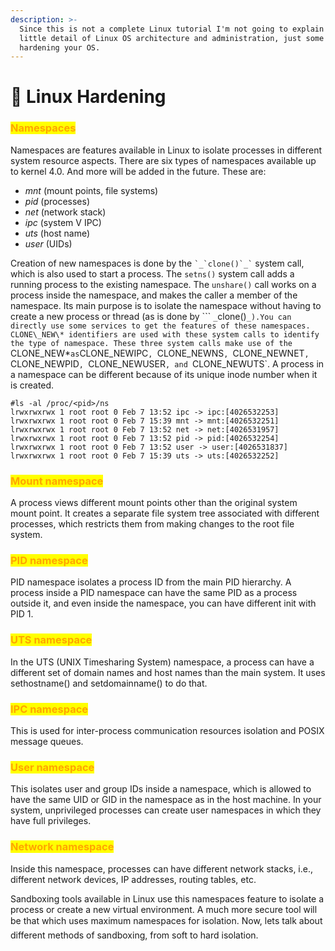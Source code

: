 ```yaml
---
description: >-
  Since this is not a complete Linux tutorial I'm not going to explain every
  little detail of Linux OS architecture and administration, just some tips for
  hardening your OS.
---
```


# 🔧 Linux Hardening

### <mark style="color:orange;">Namespaces</mark>

Namespaces are features available in Linux to isolate processes in different system resource aspects. There are six types of namespaces available up to kernel 4.0. And more will be added in the future. These are:

* _mnt_ (mount points, file systems)
* _pid_ (processes)
* _net_ (network stack)
* _ipc_ (system V IPC)
* _uts_ (host name)
* _user_ (UIDs)

Creation of new namespaces is done by the ``` `_`clone()`_` ``` system call, which is also used to start a process. The `setns()` system call adds a running process to the existing namespace. The `unshare()` call works on a process inside the namespace, and makes the caller a member of the namespace. Its main purpose is to isolate the namespace without having to create a new process or thread (as is done by ``` `_`clone()`_).You can directly use some services to get the features of these namespaces. CLONE\_NEW\* identifiers are used with these system calls to identify the type of namespace. These three system calls make use of the `CLONE_NEW*` as `CLONE_NEWIPC`, `CLONE_NEWNS`, `CLONE_NEWNET`, `CLONE_NEWPID`, `CLONE_NEWUSER`, and `CLONE_NEWUTS`. A process in a namespace can be different because of its unique inode number when it is created.

```
#ls -al /proc/<pid>/ns
lrwxrwxrwx 1 root root 0 Feb 7 13:52 ipc -> ipc:[4026532253]
lrwxrwxrwx 1 root root 0 Feb 7 15:39 mnt -> mnt:[4026532251]
lrwxrwxrwx 1 root root 0 Feb 7 13:52 net -> net:[4026531957]
lrwxrwxrwx 1 root root 0 Feb 7 13:52 pid -> pid:[4026532254]
lrwxrwxrwx 1 root root 0 Feb 7 13:52 user -> user:[4026531837]
lrwxrwxrwx 1 root root 0 Feb 7 15:39 uts -> uts:[4026532252]
```

### <mark style="color:orange;">Mount namespace</mark>

A process views different mount points other than the original system mount point. It creates a separate file system tree associated with different processes, which restricts them from making changes to the root file system.

### <mark style="color:orange;">PID namespace</mark>

PID namespace isolates a process ID from the main PID hierarchy. A process inside a PID namespace can have the same PID as a process outside it, and even inside the namespace, you can have different init with PID 1.

### <mark style="color:orange;">UTS namespace</mark>

In the UTS (UNIX Timesharing System) namespace, a process can have a different set of domain names and host names than the main system. It uses sethostname() and setdomainname() to do that.

### <mark style="color:orange;">IPC namespace</mark>

This is used for inter-process communication resources isolation and POSIX message queues.

### <mark style="color:orange;">User namespace</mark>

This isolates user and group IDs inside a namespace, which is allowed to have the same UID or GID in the namespace as in the host machine. In your system, unprivileged processes can create user namespaces in which they have full privileges.

### <mark style="color:orange;">Network namespace</mark>

Inside this namespace, processes can have different network stacks, i.e., different network devices, IP addresses, routing tables, etc.

Sandboxing tools available in Linux use this namespaces feature to isolate a process or create a new virtual environment. A much more secure tool will be that which uses maximum namespaces for isolation. Now, lets talk about different methods of sandboxing, from soft to hard isolation.
